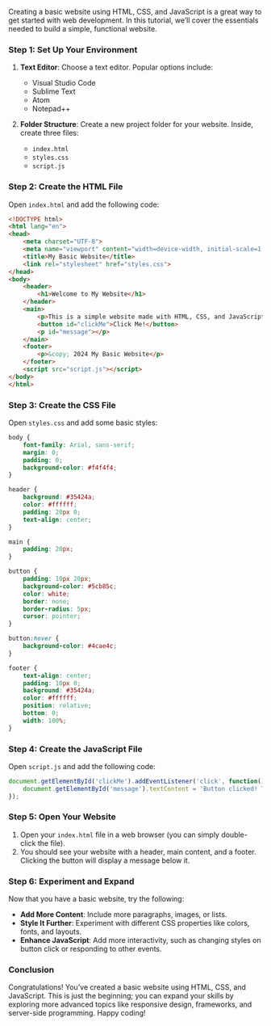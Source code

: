 Creating a basic website using HTML, CSS, and JavaScript is a great way to get started with web development. In this tutorial, we’ll cover the essentials needed to build a simple, functional website.

### Step 1: Set Up Your Environment

1. **Text Editor**: Choose a text editor. Popular options include:
   - Visual Studio Code
   - Sublime Text
   - Atom
   - Notepad++ 

2. **Folder Structure**: Create a new project folder for your website. Inside, create three files:
   - `index.html`
   - `styles.css`
   - `script.js`

### Step 2: Create the HTML File

Open `index.html` and add the following code:

```html
<!DOCTYPE html>
<html lang="en">
<head>
    <meta charset="UTF-8">
    <meta name="viewport" content="width=device-width, initial-scale=1.0">
    <title>My Basic Website</title>
    <link rel="stylesheet" href="styles.css">
</head>
<body>
    <header>
        <h1>Welcome to My Website</h1>
    </header>
    <main>
        <p>This is a simple website made with HTML, CSS, and JavaScript.</p>
        <button id="clickMe">Click Me!</button>
        <p id="message"></p>
    </main>
    <footer>
        <p>&copy; 2024 My Basic Website</p>
    </footer>
    <script src="script.js"></script>
</body>
</html>
```

### Step 3: Create the CSS File

Open `styles.css` and add some basic styles:

```css
body {
    font-family: Arial, sans-serif;
    margin: 0;
    padding: 0;
    background-color: #f4f4f4;
}

header {
    background: #35424a;
    color: #ffffff;
    padding: 20px 0;
    text-align: center;
}

main {
    padding: 20px;
}

button {
    padding: 10px 20px;
    background-color: #5cb85c;
    color: white;
    border: none;
    border-radius: 5px;
    cursor: pointer;
}

button:hover {
    background-color: #4cae4c;
}

footer {
    text-align: center;
    padding: 10px 0;
    background: #35424a;
    color: #ffffff;
    position: relative;
    bottom: 0;
    width: 100%;
}
```

### Step 4: Create the JavaScript File

Open `script.js` and add the following code:

```javascript
document.getElementById('clickMe').addEventListener('click', function() {
    document.getElementById('message').textContent = 'Button clicked! Thanks for visiting!';
});
```

### Step 5: Open Your Website

1. Open your `index.html` file in a web browser (you can simply double-click the file).
2. You should see your website with a header, main content, and a footer. Clicking the button will display a message below it.

### Step 6: Experiment and Expand

Now that you have a basic website, try the following:

- **Add More Content**: Include more paragraphs, images, or lists.
- **Style It Further**: Experiment with different CSS properties like colors, fonts, and layouts.
- **Enhance JavaScript**: Add more interactivity, such as changing styles on button click or responding to other events.

### Conclusion

Congratulations! You’ve created a basic website using HTML, CSS, and JavaScript. This is just the beginning; you can expand your skills by exploring more advanced topics like responsive design, frameworks, and server-side programming. Happy coding!

